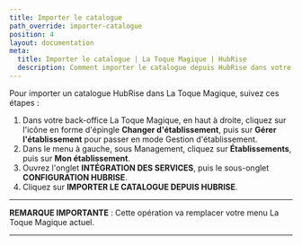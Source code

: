 ```yaml
---
title: Importer le catalogue
path_override: importer-catalogue
position: 4
layout: documentation
meta:
  title: Importer le catalogue | La Toque Magique | HubRise
  description: Comment importer le catalogue depuis HubRise dans votre menu La Toque Magique.
---
```


Pour importer un catalogue HubRise dans La Toque Magique, suivez ces étapes :

1. Dans votre back-office La Toque Magique, en haut à droite, cliquez sur l'icône en forme d'épingle **Changer d'établissement**, puis sur **Gérer l'établissement** pour passer en mode Gestion d'établissement.
2. Dans le menu à gauche, sous Management, cliquez sur **Établissements**, puis sur **Mon établissement**.
3. Ouvrez l'onglet **INTÉGRATION DES SERVICES**, puis le sous-onglet **CONFIGURATION HUBRISE**.
4. Cliquez sur **IMPORTER LE CATALOGUE DEPUIS HUBRISE**.

---

**REMARQUE IMPORTANTE** : Cette opération va remplacer votre menu La Toque Magique actuel.

---
